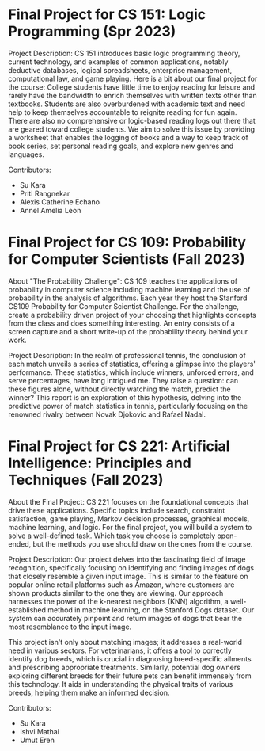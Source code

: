 # Final Project for CS 151: Logic Programming (Spr 2023)

Project Description: CS 151 introduces basic logic programming theory, current technology, and examples of common applications, notably deductive databases, logical spreadsheets, enterprise management, computational law, and game playing. Here is a bit about our final project for the course: College students have little time to enjoy reading for leisure and rarely have the bandwidth to enrich themselves with written texts other than textbooks. Students are also overburdened with academic text and need help to keep themselves accountable to reignite reading for fun again. There are also no comprehensive or logic-based reading logs out there that are geared toward college students. We aim to solve this issue by providing a worksheet that enables the logging of books and a way to keep track of book series, set personal reading goals, and explore new genres and languages.

Contributors: 
* Su Kara
* Priti Rangnekar
* Alexis Catherine Echano
* Annel Amelia Leon

# Final Project for CS 109: Probability for Computer Scientists (Fall 2023)

About "The Probability Challenge": CS 109 teaches the applications of probability in computer science including machine learning and the use of probability in the analysis of algorithms. Each year they host the Stanford CS109 Probability for Computer Scientist Challenge. For the challenge, create a probability driven project of your choosing that highlights concepts from the class and does something interesting. An entry consists of a screen capture and a short write-up of the probability theory behind your work. 

Project Description: In the realm of professional tennis, the conclusion of each match unveils a series of statistics, offering a glimpse into the players' performance. These statistics, which include winners, unforced errors, and serve percentages, have long intrigued me. They raise a question: can these figures alone, without directly watching the match, predict the winner? This report is an exploration of this hypothesis, delving into the predictive power of match statistics in tennis, particularly focusing on the renowned rivalry between Novak Djokovic and Rafael Nadal.

# Final Project for CS 221: Artificial Intelligence: Principles and Techniques (Fall 2023)

About the Final Project: CS 221 focuses on the foundational concepts that drive these applications. Specific topics include search, constraint satisfaction, game playing, Markov decision processes, graphical models, machine learning, and logic. For the final project, you will build a system to solve a well-defined task. Which task you choose is completely open-ended, but the methods you use should draw on the ones from the course.

Project Description: Our project delves into the fascinating field of image recognition, specifically focusing on identifying and finding images of dogs that closely resemble a given input image. This is similar to the feature on popular online retail platforms such as Amazon, where customers are shown products similar to the one they are viewing. Our approach harnesses the power of the k-nearest neighbors (KNN) algorithm, a well-established method in machine learning, on the Stanford Dogs dataset. Our system can accurately pinpoint and return images of dogs that bear the most resemblance to the input image.

This project isn't only about matching images; it addresses a real-world need in various sectors. For veterinarians, it offers a tool to correctly identify dog breeds, which is crucial in diagnosing breed-specific ailments and prescribing appropriate treatments. Similarly, potential dog owners exploring different breeds for their future pets can benefit immensely from this technology. It aids in understanding the physical traits of various breeds, helping them make an informed decision.

Contributors:
* Su Kara
* Ishvi Mathai
* Umut Eren


